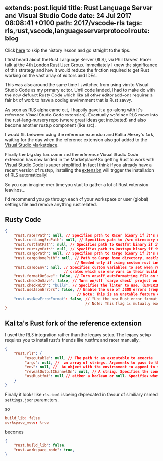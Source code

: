 extends: post.liquid
title: Rust Language Server and Visual Studio Code
date: 24 Jul 2017 08:08:41 +0100
path: 2017/vscode-rls
tags: rls,rust,vscode,languageserverprotocol
route: blog
---

Click [here](#tips) to skip the history lesson and go straight to the tips.

I first heard about the Rust Language Server (RLS), via Phil Dawes' Racer talk
at the [4th London Rust User
Group](https://www.meetup.com/Rust-London-User-Group/events/229413056/).
Immediately I knew the significance of this strategy and how it would reduce
the friction required to get Rust working on the vast array of editors and
IDEs.

This was also around the same time I switched from using vim to Visual Studio
Code as my primary editor. Until code landed, I had to make do with the now
defunct Rusty Code which like all other editor add-ons requires a fair bit of
work to have a coding environment that is Rust savvy.

As soon as RLS alpha came out, I happily gave it a go (along with it's
reference Visual Studio Code extension). Eventually we'd see RLS move into the
rust-lang-nursery repo (where great ideas get incubated) and also become
another rustup component (like src).

I would flit between using the reference extension and Kalita Alexey's fork,
waiting for the day when the reference extension also got added to the [Visual
Studio Marketplace](https://marketplace.visualstudio.com/vscode).

Finally the big day has come and the reference Visual Studio Code extension has
now landed in the Marketplace! So getting Rust to work with Visual Studio Code
is super simplified. In fact I think if you already have a recent version of
rustup, installing the
[extension](https://marketplace.visualstudio.com/items?itemName=rust-lang.rust)
will trigger the installation of RLS automatically!

<a name="tips"></a>
So you can imagine over time you start to gather a lot of Rust extension leavings...

I'd recommend you go through each of your workspace or user (global) settings
file and remove anything rust related.

## Rusty Code

```json
{
    "rust.racerPath": null, // Specifies path to Racer binary if it's not in PATH
    "rust.rustLangSrcPath": null, // Specifies path to /src directory of local copy of Rust sources
    "rust.rustfmtPath": null, // Specifies path to Rustfmt binary if it's not in PATH
    "rust.rustsymPath": null, // Specifies path to Rustsym binary if it's not in PATH
    "rust.cargoPath": null, // Specifies path to Cargo binary if it's not in PATH
    "rust.cargoHomePath": null, // Path to Cargo home directory, mostly needed for racer. 
                                // Needed only if using custom rust installation.
    "rust.cargoEnv": null, // Specifies custom variables to set when running cargo. Useful for 
                           // crates which use env vars in their build.rs (like openssl-sys).
    "rust.formatOnSave": false, // Turn on/off autoformatting file on save (EXPERIMENTAL)
    "rust.checkOnSave": false, // Turn on/off `cargo check` project on save (EXPERIMENTAL)
    "rust.checkWith": "build", // Specifies the linter to use. (EXPERIMENTAL)
    "rust.useJsonErrors": false, // Enable the use of JSON errors (requires Rust 1.7+). 
                                 // Note: This is an unstable feature of Rust and is still in the process of being stablised
    "rust.useNewErrorFormat": false, // "Use the new Rust error format (RUST_NEW_ERROR_FORMAT=true). 
                                     // Note: This flag is mutually exclusive with `useJsonErrors`.
}
```

## Kalita's Rust fork of the reference extension

I used the RLS integration rather than the legacy setup. The legacy setup
requires you to install rust's friends like rustfmt and racer manually.

```json
{
    "rust.rls": {
         "executable": null, // The path to an executable to execute
         "args": null, //  an array of strings. Arguments to pass to the executable
         "env": null, //  An object with the environment to append to the current environment to execute the executable
         "revealOutputChannelOn": null, // A string. Specifies the condition when the output channel should be revealed
         "useRustfmt": null // either a boolean or null. Specifies whether rustfmt should be used for formatting
    }
}
```

Finally it looks like `rls.toml` is being deprecated in favour of 
similiary named `settings.json` parameters.

so 

```toml
build_lib: false
workspace_mode: true
```

becomes

```json
{
    "rust.build_lib": false,
    "rust.workspace_mode": true,
}
```
